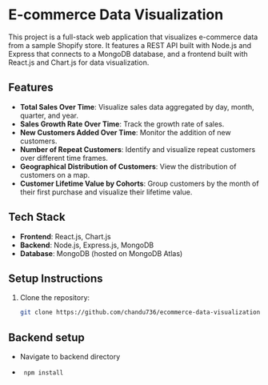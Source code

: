 # E-commerce Data Visualization

This project is a full-stack web application that visualizes e-commerce data from a sample Shopify store. It features a REST API built with Node.js and Express that connects to a MongoDB database, and a frontend built with React.js and Chart.js for data visualization.

## Features

- **Total Sales Over Time**: Visualize sales data aggregated by day, month, quarter, and year.
- **Sales Growth Rate Over Time**: Track the growth rate of sales.
- **New Customers Added Over Time**: Monitor the addition of new customers.
- **Number of Repeat Customers**: Identify and visualize repeat customers over different time frames.
- **Geographical Distribution of Customers**: View the distribution of customers on a map.
- **Customer Lifetime Value by Cohorts**: Group customers by the month of their first purchase and visualize their lifetime value.

## Tech Stack

- **Frontend**: React.js, Chart.js
- **Backend**: Node.js, Express.js, MongoDB
- **Database**: MongoDB (hosted on MongoDB Atlas)

## Setup Instructions

1. Clone the repository:
   ```bash
   git clone https://github.com/chandu736/ecommerce-data-visualization.git

## Backend setup
 - Navigate to backend directory
 - ```bash
    npm install


      
